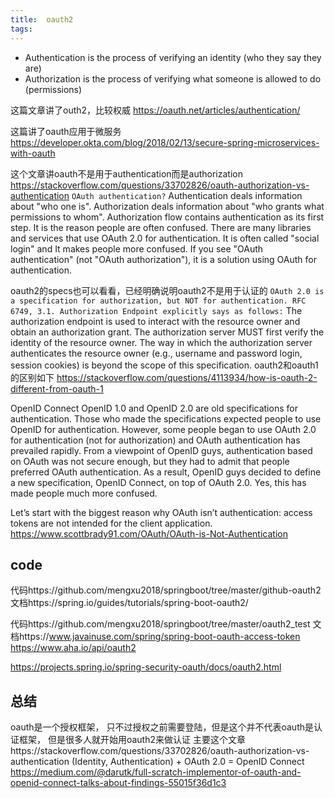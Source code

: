 ```yaml
---
title:  oauth2
tags:
---
```


- Authentication is the process of verifying an identity (who they say they are)
- Authorization is the process of verifying what someone is allowed to do (permissions)


这篇文章讲了outh2，比较权威
https://oauth.net/articles/authentication/

这篇讲了oauth应用于微服务
https://developer.okta.com/blog/2018/02/13/secure-spring-microservices-with-oauth

这个文章讲oauth不是用于authentication而是authorization
https://stackoverflow.com/questions/33702826/oauth-authorization-vs-authentication
`OAuth authentication?`
Authentication deals information about "who one is". Authorization deals information about "who grants what permissions to whom". Authorization flow contains authentication as its first step. It is the reason people are often confused.
There are many libraries and services that use OAuth 2.0 for authentication. It is often called "social login" and It makes people more confused. If you see "OAuth authentication" (not "OAuth authorization"), it is a solution using OAuth for authentication.


oauth2的specs也可以看看，已经明确说明oauth2不是用于认证的
`OAuth 2.0 is a specification for authorization, but NOT for authentication. RFC 6749, 3.1. Authorization Endpoint explicitly says as follows:`
The authorization endpoint is used to interact with the resource owner and obtain an authorization grant. The authorization server MUST first verify the identity of the resource owner. The way in which the authorization server authenticates the resource owner (e.g., username and password login, session cookies) is beyond the scope of this specification.
oauth2和oauth1的区别如下
https://stackoverflow.com/questions/4113934/how-is-oauth-2-different-from-oauth-1


OpenID Connect
OpenID 1.0 and OpenID 2.0 are old specifications for authentication. Those who made the specifications expected people to use OpenID for authentication. However, some people began to use OAuth 2.0 for authentication (not for authorization) and OAuth authentication has prevailed rapidly.
From a viewpoint of OpenID guys, authentication based on OAuth was not secure enough, but they had to admit that people preferred OAuth authentication. As a result, OpenID guys decided to define a new specification, OpenID Connect, on top of OAuth 2.0.
Yes, this has made people much more confused.


Let’s start with the biggest reason why OAuth isn’t authentication: access tokens are not intended for the client application.
https://www.scottbrady91.com/OAuth/OAuth-is-Not-Authentication

## code
代码https://github.com/mengxu2018/springboot/tree/master/github-oauth2
文档https://spring.io/guides/tutorials/spring-boot-oauth2/

代码https://github.com/mengxu2018/springboot/tree/master/oauth2_test
文档https://www.javainuse.com/spring/spring-boot-oauth-access-token
https://www.aha.io/api/oauth2

https://projects.spring.io/spring-security-oauth/docs/oauth2.html


## 总结
oauth是一个授权框架， 只不过授权之前需要登陆，但是这个并不代表oauth是认证框架，
但是很多人就开始用oauth2来做认证
主要这个文章https://stackoverflow.com/questions/33702826/oauth-authorization-vs-authentication
(Identity, Authentication) + OAuth 2.0 = OpenID Connect
https://medium.com/@darutk/full-scratch-implementor-of-oauth-and-openid-connect-talks-about-findings-55015f36d1c3


